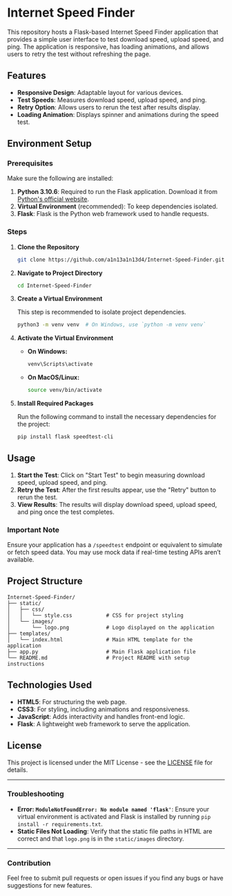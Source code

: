 # Internet Speed Finder

This repository hosts a Flask-based Internet Speed Finder application that provides a simple user interface to test download speed, upload speed, and ping. The application is responsive, has loading animations, and allows users to retry the test without refreshing the page.

## Features

- **Responsive Design**: Adaptable layout for various devices.
- **Test Speeds**: Measures download speed, upload speed, and ping.
- **Retry Option**: Allows users to rerun the test after results display.
- **Loading Animation**: Displays spinner and animations during the speed test.

## Environment Setup

### Prerequisites

Make sure the following are installed:

1. **Python 3.10.6**: Required to run the Flask application. Download it from [Python's official website](https://www.python.org/downloads/release/python-3106/).
2. **Virtual Environment** (recommended): To keep dependencies isolated.
3. **Flask**: Flask is the Python web framework used to handle requests.

### Steps

1. **Clone the Repository**

   ```bash
   git clone https://github.com/a1n13a1n13d4/Internet-Speed-Finder.git
   ```

2. **Navigate to Project Directory**

   ```bash
   cd Internet-Speed-Finder
   ```

3. **Create a Virtual Environment**

   This step is recommended to isolate project dependencies.

   ```bash
   python3 -m venv venv  # On Windows, use `python -m venv venv`
   ```

4. **Activate the Virtual Environment**

   - **On Windows:**

     ```bash
     venv\Scripts\activate
     ```

   - **On MacOS/Linux:**

     ```bash
     source venv/bin/activate
     ```

5. **Install Required Packages**

   Run the following command to install the necessary dependencies for the project:

   ```bash
   pip install flask speedtest-cli
   ```


## Usage

1. **Start the Test**: Click on "Start Test" to begin measuring download speed, upload speed, and ping.
2. **Retry the Test**: After the first results appear, use the "Retry" button to rerun the test.
3. **View Results**: The results will display download speed, upload speed, and ping once the test completes.

### Important Note

Ensure your application has a `/speedtest` endpoint or equivalent to simulate or fetch speed data. You may use mock data if real-time testing APIs aren’t available.

## Project Structure

```plaintext
Internet-Speed-Finder/
├── static/
│   ├── css/
│   │   └── style.css           # CSS for project styling
│   └── images/
│       └── logo.png            # Logo displayed on the application
├── templates/
│   └── index.html              # Main HTML template for the application
├── app.py                      # Main Flask application file
└── README.md                   # Project README with setup instructions
```

## Technologies Used

- **HTML5**: For structuring the web page.
- **CSS3**: For styling, including animations and responsiveness.
- **JavaScript**: Adds interactivity and handles front-end logic.
- **Flask**: A lightweight web framework to serve the application.

## License

This project is licensed under the MIT License - see the [LICENSE](LICENSE) file for details.

---

### Troubleshooting

- **Error: `ModuleNotFoundError: No module named 'flask'`**: Ensure your virtual environment is activated and Flask is installed by running `pip install -r requirements.txt`.
- **Static Files Not Loading**: Verify that the static file paths in HTML are correct and that `logo.png` is in the `static/images` directory.

---

### Contribution

Feel free to submit pull requests or open issues if you find any bugs or have suggestions for new features.
